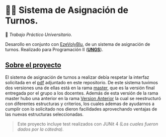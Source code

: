 # 📁📁 Sistema de Asignación de Turnos.

:round_pushpin: _Trabajo Práctico Universitario._

Desarollo en conjunto con [EzeVolyBlu](https://github.com/EzeVolyBlu), de un sistema de asignación de turnos. Realizado para Programación II (**[UNGS](https://www.ungs.edu.ar/)**).

## <ins>**Sobre el proyecto**</ins>

El sistema de asignación de turnos a realizar debía respetar la interfaz solicitada en el [pdf](https://github.com/L3anAv/Sistema-de-turnos/blob/master/TP%20%7C%20Programacion%202%20%7C%20UNGS%20-%20Interfaz%20Solicitada.pdf) adjuntado en este repositorio. 
De este sistema tuvimos dos versiones una de ellas está en la rama [master](https://github.com/L3anAv/Sistema-de-turnos/tree/master), que es la versión final entregada por el grupo a los docentes. Además de esta versión de la rama master hubo una anterior en la rama [Version Anterior](https://github.com/L3anAv/Sistema-de-turnos/tree/Version-anterior) la cual se reestructuró con diferentes estructuras y criterios, los cuales ademas de ayudarnos a cumplir con lo solicitado nos dieron facilidades aprovechando ventajas de las nuevas estructuras seleccionadas.

> Este proyecto incluye test realizados con JUNit 4 _(Los cuales fueron dados por la cátedra)._ 
